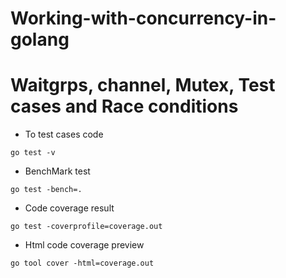 # Working-with-concurrency-in-golang
# Waitgrps, channel, Mutex, Test cases and Race conditions

- To test cases code 
```
go test -v
```

- BenchMark test
```
go test -bench=.
```

- Code coverage result
```
go test -coverprofile=coverage.out
```

- Html code coverage preview
```
go tool cover -html=coverage.out
```
